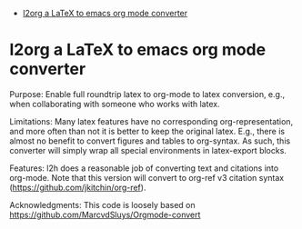 - [l2org a LaTeX to emacs org mode converter](#orgeba2f0e)


<a id="orgeba2f0e"></a>

# l2org a LaTeX to emacs org mode converter

Purpose: Enable full roundtrip latex to org-mode to latex conversion, e.g., when collaborating with someone who works with latex.

Limitations: Many latex features have no corresponding org-representation, and more often than not it is better to keep the original latex. E.g., there is almost no benefit to convert figures and tables to org-syntax. As such, this converter will simply wrap all special environments in latex-export blocks.

Features: l2h does a reasonable job of converting text and citations into org-mode. Note that this version will convert to org-ref v3 citation syntax (<https://github.com/jkitchin/org-ref>).

Acknowledgments: This code is loosely based on <https://github.com/MarcvdSluys/Orgmode-convert>
